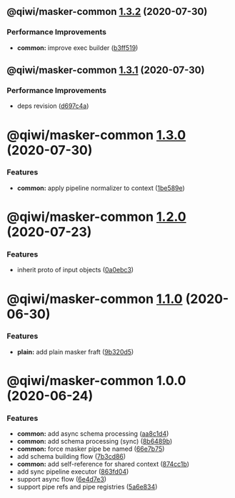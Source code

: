 ## @qiwi/masker-common [1.3.2](https://github.com/qiwi/masker/compare/@qiwi/masker-common@1.3.1...@qiwi/masker-common@1.3.2) (2020-07-30)


### Performance Improvements

* **common:** improve exec builder ([b3ff519](https://github.com/qiwi/masker/commit/b3ff5194675e5517171801fca893a9d839dd6bce))

## @qiwi/masker-common [1.3.1](https://github.com/qiwi/masker/compare/@qiwi/masker-common@1.3.0...@qiwi/masker-common@1.3.1) (2020-07-30)


### Performance Improvements

* deps revision ([d697c4a](https://github.com/qiwi/masker/commit/d697c4a2b43fe5f0df6c4a600f76b977e09d750f))

# @qiwi/masker-common [1.3.0](https://github.com/qiwi/masker/compare/@qiwi/masker-common@1.2.0...@qiwi/masker-common@1.3.0) (2020-07-30)


### Features

* **common:** apply pipeline normalizer to context ([1be589e](https://github.com/qiwi/masker/commit/1be589e86b45a0dcadf02514a3cb1a81b771499c))

# @qiwi/masker-common [1.2.0](https://github.com/qiwi/masker/compare/@qiwi/masker-common@1.1.0...@qiwi/masker-common@1.2.0) (2020-07-23)


### Features

* inherit proto of input objects ([0a0ebc3](https://github.com/qiwi/masker/commit/0a0ebc37be5b497ebab5c699ab94ae45403ec567))

# @qiwi/masker-common [1.1.0](https://github.com/qiwi/masker/compare/@qiwi/masker-common@1.0.0...@qiwi/masker-common@1.1.0) (2020-06-30)


### Features

* **plain:** add plain masker fraft ([9b320d5](https://github.com/qiwi/masker/commit/9b320d5a458003b96d955a4ad1b56b09c478c7d5))

# @qiwi/masker-common 1.0.0 (2020-06-24)


### Features

* **common:** add async schema processing ([aa8c1d4](https://github.com/qiwi/masker/commit/aa8c1d4e6a9d74bbb80b6ec31ac034a3b82d1e55))
* **common:** add schema processing (sync) ([8b6489b](https://github.com/qiwi/masker/commit/8b6489b8c8cac8f450097a3eb2d0ebb9b2ad5238))
* **common:** force masker pipe be named ([66e7b75](https://github.com/qiwi/masker/commit/66e7b755e2dc524d50eee97806f6fbcbdff7ded2))
* add schema building flow ([7b3cd86](https://github.com/qiwi/masker/commit/7b3cd86052c7c116898f97d3dae2c6294b4c9996))
* **common:** add self-reference for shared context ([874cc1b](https://github.com/qiwi/masker/commit/874cc1bb017b7a6bcc8b68d889cbc14ea5c0e987))
* add sync pipeline executor ([863fd04](https://github.com/qiwi/masker/commit/863fd04355f04836c8faf43702a68dc9f0e15eb2))
* support async flow ([6e4d7e3](https://github.com/qiwi/masker/commit/6e4d7e38bd87d0b685fdcff3334ab411a0e3b953))
* support pipe refs and pipe registries ([5a6e834](https://github.com/qiwi/masker/commit/5a6e834d2909145b3dd994058173afc81fc08b62))
